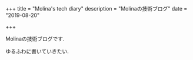 +++
title = "Molina's tech diary"
description = "Molinaの技術ブログ"
date = "2019-08-20"

+++

Molinaの技術ブログです.

ゆるふわに書いていきたい.



